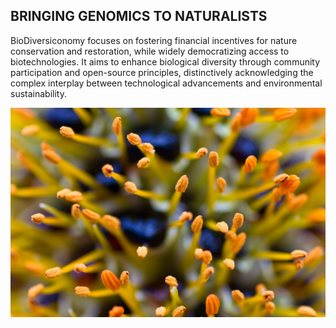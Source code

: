 ## BRINGING GENOMICS TO NATURALISTS
BioDiversiconomy focuses on fostering financial incentives for nature conservation and restoration, while widely democratizing access to
biotechnologies. It aims to enhance biological diversity through community
participation and open-source principles, distinctively acknowledging the
complex interplay between technological advancements and environmental
sustainability.

![Stamen](./docs/images/stamen.jpg)
  